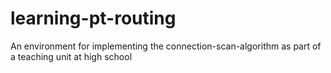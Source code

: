 # learning-pt-routing
An environment for implementing the connection-scan-algorithm as part of a teaching unit at high school
